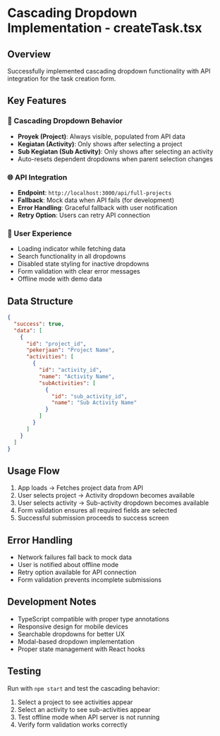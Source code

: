 # Cascading Dropdown Implementation - createTask.tsx

## Overview
Successfully implemented cascading dropdown functionality with API integration for the task creation form.

## Key Features

### 🔄 Cascading Dropdown Behavior
- **Proyek (Project)**: Always visible, populated from API data
- **Kegiatan (Activity)**: Only shows after selecting a project
- **Sub Kegiatan (Sub Activity)**: Only shows after selecting an activity
- Auto-resets dependent dropdowns when parent selection changes

### 🌐 API Integration
- **Endpoint**: `http://localhost:3000/api/full-projects`
- **Fallback**: Mock data when API fails (for development)
- **Error Handling**: Graceful fallback with user notification
- **Retry Option**: Users can retry API connection

### 📱 User Experience
- Loading indicator while fetching data
- Search functionality in all dropdowns
- Disabled state styling for inactive dropdowns
- Form validation with clear error messages
- Offline mode with demo data

## Data Structure
```json
{
  "success": true,
  "data": [
    {
      "id": "project_id",
      "pekerjaan": "Project Name",
      "activities": [
        {
          "id": "activity_id",
          "name": "Activity Name",
          "subActivities": [
            {
              "id": "sub_activity_id",
              "name": "Sub Activity Name"
            }
          ]
        }
      ]
    }
  ]
}
```

## Usage Flow
1. App loads → Fetches project data from API
2. User selects project → Activity dropdown becomes available
3. User selects activity → Sub-activity dropdown becomes available
4. Form validation ensures all required fields are selected
5. Successful submission proceeds to success screen

## Error Handling
- Network failures fall back to mock data
- User is notified about offline mode
- Retry option available for API connection
- Form validation prevents incomplete submissions

## Development Notes
- TypeScript compatible with proper type annotations
- Responsive design for mobile devices
- Searchable dropdowns for better UX
- Modal-based dropdown implementation
- Proper state management with React hooks

## Testing
Run with `npm start` and test the cascading behavior:
1. Select a project to see activities appear
2. Select an activity to see sub-activities appear
3. Test offline mode when API server is not running
4. Verify form validation works correctly

